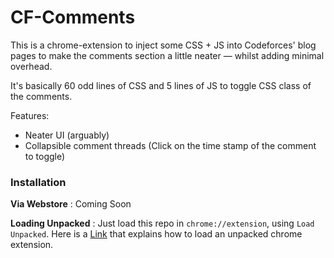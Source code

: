 # CF-Comments

This is a chrome-extension to inject some CSS + JS into Codeforces'
blog pages to make the comments section a little neater — whilst
adding minimal overhead.

It's basically 60 odd lines of CSS and 5 lines of JS to toggle CSS class
of the comments.

Features:

* Neater UI (arguably)
* Collapsible comment threads (Click on the time stamp of the comment to toggle)

### Installation

**Via Webstore** : Coming Soon

**Loading Unpacked** : Just load this repo in `chrome://extension`, using
`Load Unpacked`. Here is a
[Link](https://stackoverflow.com/questions/24577024/install-chrome-extension-not-in-the-store)
that explains how to load an unpacked chrome extension.
